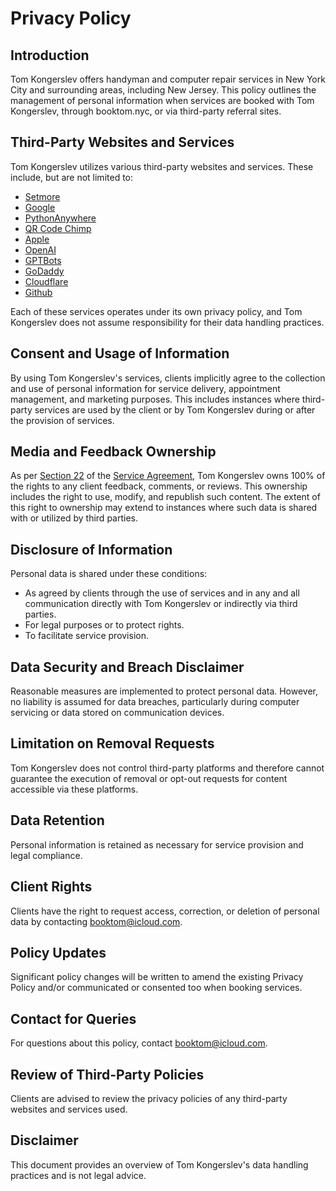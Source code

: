 # Privacy Policy

## Introduction

Tom Kongerslev offers handyman and computer repair services in New York City and surrounding areas, including New Jersey. This policy outlines the management of personal information when services are booked with Tom Kongerslev, through booktom.nyc, or via third-party referral sites.

## Third-Party Websites and Services

Tom Kongerslev utilizes various third-party websites and services. These include, but are not limited to:

- [Setmore](https://www.setmore.com/#privacy-policy)
- [Google](https://policies.google.com/privacy?hl=en-US)
- [PythonAnywhere](https://www.pythonanywhere.com/privacy_v2/)
- [QR Code Chimp](https://www.qrcodechimp.com/privacy)
- [Apple](https://www.apple.com/legal/privacy/en-ww/)
- [OpenAI](https://openai.com/policies/privacy-policy)
- [GPTBots](https://www.gptbots.ai/privacy-agreement)
- [GoDaddy](https://www.godaddy.com/agreements/privacy)
- [Cloudflare](https://www.cloudflare.com/privacypolicy/)
- [Github](https://docs.github.com/en/site-policy/privacy-policies/github-privacy-statement)

Each of these services operates under its own privacy policy, and Tom Kongerslev does not assume responsibility for their data handling practices.

## Consent and Usage of Information

By using Tom Kongerslev's services, clients implicitly agree to the collection and use of personal information for service delivery, appointment management, and marketing purposes. This includes instances where third-party services are used by the client or by Tom Kongerslev during or after the provision of services.

## Media and Feedback Ownership

As per [Section 22](https://tommichael88.github.io/booktomnyc/ServiceAgreement#22-media-policy-and-client-feedback-ownership) of the [Service Agreement](https://tommichael88.github.io/booktomnyc/ServiceAgreement), Tom Kongerslev owns 100% of the rights to any client feedback, comments, or reviews. This ownership includes the right to use, modify, and republish such content. The extent of this right to ownership may extend to instances where such data is shared with or utilized by third parties.

## Disclosure of Information

Personal data is shared under these conditions:

- As agreed by clients through the use of services and in any and all communication directly with Tom Kongerslev or indirectly via third parties.
- For legal purposes or to protect rights.
- To facilitate service provision.

## Data Security and Breach Disclaimer

Reasonable measures are implemented to protect personal data. However, no liability is assumed for data breaches, particularly during computer servicing or data stored on communication devices.

## Limitation on Removal Requests

Tom Kongerslev does not control third-party platforms and therefore cannot guarantee the execution of removal or opt-out requests for content accessible via these platforms.

## Data Retention

Personal information is retained as necessary for service provision and legal compliance.

## Client Rights

Clients have the right to request access, correction, or deletion of personal data by contacting booktom@icloud.com.

## Policy Updates

Significant policy changes will be written to amend the existing Privacy Policy and/or communicated or consented too when booking services.

## Contact for Queries

For questions about this policy, contact booktom@icloud.com.

## Review of Third-Party Policies

Clients are advised to review the privacy policies of any third-party websites and services used.

## Disclaimer

This document provides an overview of Tom Kongerslev's data handling practices and is not legal advice.
